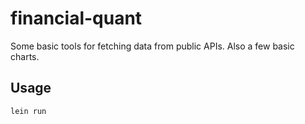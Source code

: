 # financial-quant

Some basic tools for fetching data from public APIs. Also a few basic charts.


## Usage

`lein run`



